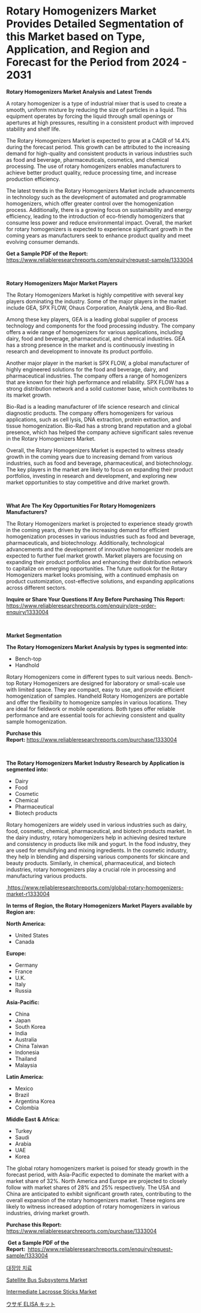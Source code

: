 <p><h1>Rotary Homogenizers Market Provides Detailed Segmentation of this Market based on Type, Application, and Region and Forecast for the Period from 2024 - 2031</h1></p><p><strong>Rotary Homogenizers Market Analysis and Latest Trends</strong></p>
<p><p>A rotary homogenizer is a type of industrial mixer that is used to create a smooth, uniform mixture by reducing the size of particles in a liquid. This equipment operates by forcing the liquid through small openings or apertures at high pressures, resulting in a consistent product with improved stability and shelf life.</p><p>The Rotary Homogenizers Market is expected to grow at a CAGR of 14.4% during the forecast period. This growth can be attributed to the increasing demand for high-quality and consistent products in various industries such as food and beverage, pharmaceuticals, cosmetics, and chemical processing. The use of rotary homogenizers enables manufacturers to achieve better product quality, reduce processing time, and increase production efficiency.</p><p>The latest trends in the Rotary Homogenizers Market include advancements in technology such as the development of automated and programmable homogenizers, which offer greater control over the homogenization process. Additionally, there is a growing focus on sustainability and energy efficiency, leading to the introduction of eco-friendly homogenizers that consume less power and reduce environmental impact. Overall, the market for rotary homogenizers is expected to experience significant growth in the coming years as manufacturers seek to enhance product quality and meet evolving consumer demands.</p></p>
<p><strong>Get a Sample PDF of the Report:&nbsp;</strong> <a href="https://www.reliableresearchreports.com/enquiry/request-sample/1333004">https://www.reliableresearchreports.com/enquiry/request-sample/1333004</a></p>
<p>&nbsp;</p>
<p><strong>Rotary Homogenizers Major Market Players</strong></p>
<p><p>The Rotary Homogenizers Market is highly competitive with several key players dominating the industry. Some of the major players in the market include GEA, SPX FLOW, Ohaus Corporation, Analytik Jena, and Bio-Rad. </p><p>Among these key players, GEA is a leading global supplier of process technology and components for the food processing industry. The company offers a wide range of homogenizers for various applications, including dairy, food and beverage, pharmaceutical, and chemical industries. GEA has a strong presence in the market and is continuously investing in research and development to innovate its product portfolio.</p><p>Another major player in the market is SPX FLOW, a global manufacturer of highly engineered solutions for the food and beverage, dairy, and pharmaceutical industries. The company offers a range of homogenizers that are known for their high performance and reliability. SPX FLOW has a strong distribution network and a solid customer base, which contributes to its market growth.</p><p>Bio-Rad is a leading manufacturer of life science research and clinical diagnostic products. The company offers homogenizers for various applications, such as cell lysis, DNA extraction, protein extraction, and tissue homogenization. Bio-Rad has a strong brand reputation and a global presence, which has helped the company achieve significant sales revenue in the Rotary Homogenizers Market.</p><p>Overall, the Rotary Homogenizers Market is expected to witness steady growth in the coming years due to increasing demand from various industries, such as food and beverage, pharmaceutical, and biotechnology. The key players in the market are likely to focus on expanding their product portfolios, investing in research and development, and exploring new market opportunities to stay competitive and drive market growth.</p></p>
<p>&nbsp;</p>
<p><strong>What Are The Key Opportunities For Rotary Homogenizers Manufacturers?</strong></p>
<p><p>The Rotary Homogenizers market is projected to experience steady growth in the coming years, driven by the increasing demand for efficient homogenization processes in various industries such as food and beverage, pharmaceuticals, and biotechnology. Additionally, technological advancements and the development of innovative homogenizer models are expected to further fuel market growth. Market players are focusing on expanding their product portfolios and enhancing their distribution network to capitalize on emerging opportunities. The future outlook for the Rotary Homogenizers market looks promising, with a continued emphasis on product customization, cost-effective solutions, and expanding applications across different sectors.</p></p>
<p><strong>Inquire or Share Your Questions If Any Before Purchasing This Report:</strong> <a href="https://www.reliableresearchreports.com/enquiry/pre-order-enquiry/1333004">https://www.reliableresearchreports.com/enquiry/pre-order-enquiry/1333004</a></p>
<p>&nbsp;</p>
<p><strong>Market Segmentation</strong></p>
<p><strong>The Rotary Homogenizers Market Analysis by types is segmented into:</strong></p>
<p><ul><li>Bench-top</li><li>Handhold</li></ul></p>
<p><p>Rotary Homogenizers come in different types to suit various needs. Bench-top Rotary Homogenizers are designed for laboratory or small-scale use with limited space. They are compact, easy to use, and provide efficient homogenization of samples. Handheld Rotary Homogenizers are portable and offer the flexibility to homogenize samples in various locations. They are ideal for fieldwork or mobile operations. Both types offer reliable performance and are essential tools for achieving consistent and quality sample homogenization.</p></p>
<p><strong>Purchase this Report:&nbsp;</strong><a href="https://www.reliableresearchreports.com/purchase/1333004">https://www.reliableresearchreports.com/purchase/1333004</a></p>
<p>&nbsp;</p>
<p><strong>The Rotary Homogenizers Market Industry Research by Application is segmented into:</strong></p>
<p><ul><li>Dairy</li><li>Food</li><li>Cosmetic</li><li>Chemical</li><li>Pharmaceutical</li><li>Biotech products</li></ul></p>
<p><p>Rotary homogenizers are widely used in various industries such as dairy, food, cosmetic, chemical, pharmaceutical, and biotech products market. In the dairy industry, rotary homogenizers help in achieving desired texture and consistency in products like milk and yogurt. In the food industry, they are used for emulsifying and mixing ingredients. In the cosmetic industry, they help in blending and dispersing various components for skincare and beauty products. Similarly, in chemical, pharmaceutical, and biotech industries, rotary homogenizers play a crucial role in processing and manufacturing various products.</p></p>
<p><a href="https://www.reliableresearchreports.com/global-rotary-homogenizers-market-r1333004">&nbsp;https://www.reliableresearchreports.com/global-rotary-homogenizers-market-r1333004</a></p>
<p><strong>In terms of Region, the Rotary Homogenizers Market Players available by Region are:</strong></p>
<p>
    <p> <strong> North America: </strong>
        <ul>
            <li>United States</li>
            <li>Canada</li>
        </ul>
        </p> 
    <p> <strong> Europe: </strong>
        <ul>
            <li>Germany</li>
            <li>France</li>
            <li>U.K.</li>
            <li>Italy</li>
            <li>Russia</li>
        </ul>
        </p> 
    <p> <strong> Asia-Pacific: </strong>
        <ul>
            <li>China</li>
            <li>Japan</li>
            <li>South Korea</li>
            <li>India</li>
            <li>Australia</li>
            <li>China Taiwan</li>
            <li>Indonesia</li>
            <li>Thailand</li>
            <li>Malaysia</li>
        </ul>
        </p> 
    <p> <strong> Latin America: </strong>
        <ul>
            <li>Mexico</li>
            <li>Brazil</li>
            <li>Argentina Korea</li>
            <li>Colombia</li>
        </ul>
        </p> 
    <p> <strong> Middle East & Africa: </strong>
        <ul>
            <li>Turkey</li>
            <li>Saudi</li>
            <li>Arabia</li>
            <li>UAE</li>
            <li>Korea</li>
        </ul>
    </p>
    </p>
<p><p>The global rotary homogenizers market is poised for steady growth in the forecast period, with Asia-Pacific expected to dominate the market with a market share of 32%. North America and Europe are projected to closely follow with market shares of 28% and 25% respectively. The USA and China are anticipated to exhibit significant growth rates, contributing to the overall expansion of the rotary homogenizers market. These regions are likely to witness increased adoption of rotary homogenizers in various industries, driving market growth.</p></p>
<p><strong>Purchase this Report: </strong><a href="https://www.reliableresearchreports.com/purchase/1333004">https://www.reliableresearchreports.com/purchase/1333004</a></p>
<p>&nbsp;<strong>Get a Sample PDF of the Report:&nbsp;&nbsp;</strong><a href="https://www.reliableresearchreports.com/enquiry/request-sample/1333004">https://www.reliableresearchreports.com/enquiry/request-sample/1333004</a></p>
<p><strong></strong></p>
<p><p><a href="https://github.com/airdroplover110/Market-Research-Report-List-1/blob/main/8667716182524.md">대장암 치료</a></p><p><a href="https://issuu.com/reportprime-2/docs/satellite-bus-subsystems-market-size-2030.pptx">Satellite Bus Subsystems Market</a></p><p><a href="https://medium.com/@kaceyrath00/intermediate-lacrosse-sticks-market-size-share-trends-analysis-report-by-end-use-professional-629069e38231">Intermediate Lacrosse Sticks Market</a></p><p><a href="https://github.com/ksxzwxabcuynh011/Market-Research-Report-List-3/blob/main/7224537125773.md">ウサギ ELISA キット</a></p></p>